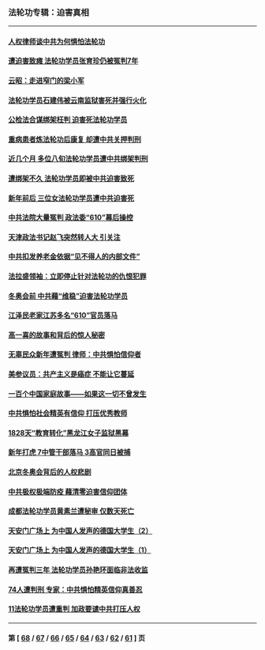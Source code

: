 ### 法轮功专辑：迫害真相
---
#### [人权律师谈中共为何惧怕法轮功](../../pages/nf4379/n13601990.md?02270430) 
#### [遭迫害致瘫 法轮功学员张育珍仍被冤判7年](../../pages/nf4379/n13565875.md?02270430) 
#### [云昭：走进窄门的梁小军](../../pages/nf4379/n13605425.md?02270430) 
#### [法轮功学员石建伟被云南监狱害死并强行火化](../../pages/nf4379/n13599603.md?02270430) 
#### [公检法合谋绑架枉判 迫害死法轮功学员](../../pages/nf4379/n13596338.md?02270430) 
#### [重病患者炼法轮功后康复 却遭中共关押判刑](../../pages/nf4379/n13593948.md?02270430) 
#### [近几个月 多位八旬法轮功学员遭中共绑架判刑](../../pages/nf4379/n13591671.md?02270430) 
#### [遭绑架不久 法轮功学员即被中共迫害致死](../../pages/nf4379/n13587121.md?02270430) 
#### [新年前后 三位女法轮功学员遭中共迫害死](../../pages/nf4379/n13584573.md?02270430) 
#### [中共法院大量冤判 政法委“610”幕后操控](../../pages/nf4379/n13578342.md?02270430) 
#### [天津政法书记赵飞突然转人大 引关注](../../pages/nf4379/n13578965.md?02270430) 
#### [中共扣发养老金依据“见不得人的内部文件”](../../pages/nf4379/n13576363.md?02270430) 
#### [法拉盛领袖：立即停止针对法轮功的仇恨犯罪](../../pages/nf4379/n13575222.md?02270430) 
#### [冬奥会前 中共藉“维稳”迫害法轮功学员](../../pages/nf4379/n13570533.md?02270430) 
#### [江泽民老家江苏多名“610”官员落马](../../pages/nf4379/n13572920.md?02270430) 
#### [高一喜的故事和背后的惊人秘密](../../pages/nf4379/n13572834.md?02270430) 
#### [无辜民众新年遭冤判 律师：中共惧怕信仰者](../../pages/nf4379/n13568691.md?02270430) 
#### [美参议员：共产主义是癌症 不能让它蔓延](../../pages/nf4379/n13569660.md?02270430) 
#### [一百个中国家庭故事——如果这一切不曾发生](../../pages/nf4379/n13531687.md?02270430) 
#### [中共惧怕社会精英有信仰 打压优秀教师](../../pages/nf4379/n13563192.md?02270430) 
#### [1828天“教育转化”黑龙江女子监狱黑幕](../../pages/nf4379/n13536804.md?02270430) 
#### [新年打虎 7中管干部落马 3高官同日被捕](../../pages/nf4379/n13560915.md?02270430) 
#### [北京冬奥会背后的人权悲剧](../../pages/nf4379/n13556415.md?02270430) 
#### [中共极权极端防疫 藉清零迫害信仰团体](../../pages/nf4379/n13555509.md?02270430) 
#### [成都法轮功学员黄素兰遭秘审 仅数天死亡](../../pages/nf4379/n13537458.md?02270430) 
#### [天安门广场上 为中国人发声的德国大学生（2）](../../pages/nf4379/n13533454.md?02270430) 
#### [天安门广场上 为中国人发声的德国大学生（1）](../../pages/nf4379/n13528390.md?02270430) 
#### [再遭冤判三年 法轮功学员孙艳环面临非法收监](../../pages/nf4379/n13526543.md?02270430) 
#### [74人遭判刑 专家：中共惧怕精英信仰真善忍](../../pages/nf4379/n13520765.md?02270430) 
#### [11法轮功学员遭重判 加政要谴中共打压人权](../../pages/nf4379/n13521294.md?02270430) 

---
#### 第 [ [68](./68.md?02270430) / [67](./67.md?02270430) / [66](./66.md?02270430) / [65](./65.md?02270430) / [64](./64.md?02270430) / [63](./63.md?02270430) / [62](./62.md?02270430) / [61](./61.md?02270430) ] 页
